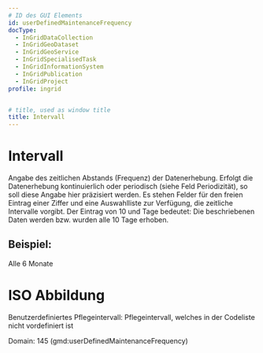 ```yaml
---
# ID des GUI Elements
id: userDefinedMaintenanceFrequency
docType:
  - InGridDataCollection
  - InGridGeoDataset
  - InGridGeoService
  - InGridSpecialisedTask
  - InGridInformationSystem
  - InGridPublication
  - InGridProject
profile: ingrid


# title, used as window title
title: Intervall
---
```


# Intervall

Angabe des zeitlichen Abstands (Frequenz) der Datenerhebung. Erfolgt die Datenerhebung kontinuierlich oder periodisch (siehe Feld Periodizität), so soll diese Angabe hier präzisiert werden. Es stehen Felder für den freien Eintrag einer Ziffer und eine Auswahlliste zur Verfügung, die zeitliche Intervalle vorgibt. Der Eintrag von 10 und Tage bedeutet: Die beschriebenen Daten werden bzw. wurden alle 10 Tage erhoben.

## Beispiel:

Alle 6 Monate

# ISO Abbildung

Benutzerdefiniertes Pflegeintervall: Pflegeintervall, welches in der Codeliste nicht vordefiniert ist

Domain: 145 (gmd:userDefinedMaintenanceFrequency)
